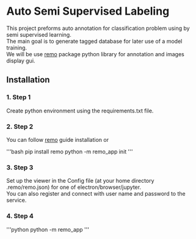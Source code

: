 # Auto Semi Supervised Labeling

This project preforms auto annotation for classification problem using by semi supervised learning.<br />
The main goal is to generate tagged database for later use of a model training.<br />
We will be use [remo](https://remo.ai/docs/) package python library for annotation and images display gui.<br />

## Installation

### 1. Step 1
Create python environment using the requirements.txt file.<br />

### 2. Step 2
You can follow [remo](https://remo.ai/docs/) guide installation or<br />

'''bash
pip install remo
python -m remo_app init
'''

### 3. Step 3
Set up the viewer in the Config file (at your home directory .remo/remo.json)
for one of electron/browser/jupyter.<br />
You can also register and connect with user name and password to the service.<br />

### 4. Step 4
'''python
python -m remo_app
'''


